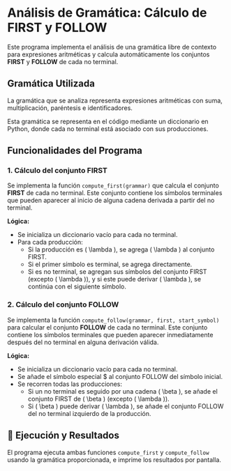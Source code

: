 # Análisis de Gramática: Cálculo de FIRST y FOLLOW

Este programa implementa el análisis de una gramática libre de contexto para expresiones aritméticas y calcula automáticamente los conjuntos **FIRST** y **FOLLOW** de cada no terminal.

## Gramática Utilizada

La gramática que se analiza representa expresiones aritméticas con suma, multiplicación, paréntesis e identificadores.

Esta gramática se representa en el código mediante un diccionario en Python, donde cada no terminal está asociado con sus producciones.

## Funcionalidades del Programa

### 1. Cálculo del conjunto FIRST

Se implementa la función `compute_first(grammar)` que calcula el conjunto **FIRST** de cada no terminal. Este conjunto contiene los símbolos terminales que pueden aparecer al inicio de alguna cadena derivada a partir del no terminal.

**Lógica:**

- Se inicializa un diccionario vacío para cada no terminal.
- Para cada producción:
  - Si la producción es \( \lambda \), se agrega \( \lambda \) al conjunto FIRST.
  - Si el primer símbolo es terminal, se agrega directamente.
  - Si es no terminal, se agregan sus símbolos del conjunto FIRST (excepto \( \lambda \)), y si este puede derivar \( \lambda \), se continúa con el siguiente símbolo.

### 2. Cálculo del conjunto FOLLOW

Se implementa la función `compute_follow(grammar, first, start_symbol)` para calcular el conjunto **FOLLOW** de cada no terminal. Este conjunto contiene los símbolos terminales que pueden aparecer inmediatamente después del no terminal en alguna derivación válida.

**Lógica:**

- Se inicializa un diccionario vacío para cada no terminal.
- Se añade el símbolo especial \$ al conjunto FOLLOW del símbolo inicial.
- Se recorren todas las producciones:
  - Si un no terminal es seguido por una cadena \( \beta \), se añade el conjunto FIRST de \( \beta \) (excepto \( \lambda \)).
  - Si \( \beta \) puede derivar \( \lambda \), se añade el conjunto FOLLOW del no terminal izquierdo de la producción.

## 🧪 Ejecución y Resultados

El programa ejecuta ambas funciones `compute_first` y `compute_follow` usando la gramática proporcionada, e imprime los resultados por pantalla.


